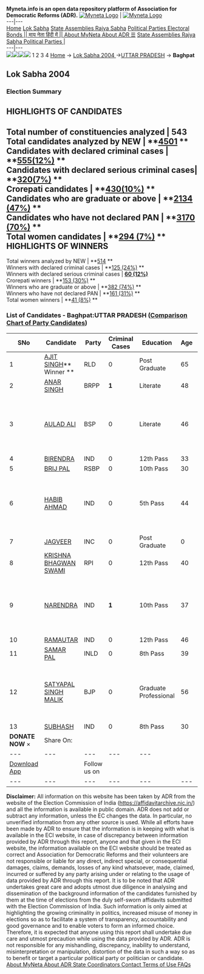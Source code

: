 **Myneta.info is an open data repository platform of Association for Democratic Reforms (ADR).**
[![Myneta Logo](https://www.myneta.info/lib/img/myneta-logo.png)](https://www.myneta.info/) | [![Myneta Logo](https://www.myneta.info/lib/img/adr-logo.png)](https://adrindia.org)  
---|---  
[Home](https://www.myneta.info/) [Lok Sabha](https://www.myneta.info/#ls "Lok Sabha") [ State Assemblies ](https://www.myneta.info/#sa "State Assemblies") [Rajya Sabha](https://www.myneta.info/#rs "Rajya Sabha") [Political Parties ](https://www.myneta.info/party "Political Parties") [ Electoral Bonds ](https://www.myneta.info/electoral_bonds "Electoral Bonds") [ || माय नेता हिंदी में || ](https://translate.google.co.in/translate?prev=hp&hl=en&js=y&u=www.myneta.info&sl=en&tl=hi&history_state0=) [ About MyNeta ](https://adrindia.org/content/about-myneta) [ About ADR ](https://adrindia.org/about-adr/who-we-are) [☰](javascript:void\(0\))
[ State Assemblies ](https://www.myneta.info/#sa "State Assemblies") [ Rajya Sabha ](https://www.myneta.info/#rs "Rajya Sabha") [ Political Parties ](https://www.myneta.info/party "Political Parties")
|   
---|---  
![](https://www.myneta.info/lib/img/banner/banner-1.png)![](https://www.myneta.info/lib/img/banner/banner-2.png)![](https://www.myneta.info/lib/img/banner/banner-3.png)![](https://www.myneta.info/lib/img/banner/banner-4.png)
1  2  3  4 
[Home](https://www.myneta.info/) → [Lok Sabha 2004 ](https://www.myneta.info/loksabha2004/)→[UTTAR PRADESH](https://www.myneta.info/loksabha2004/index.php?action=show_constituencies&state_id=24) → **Baghpat**
### 
## Lok Sabha 2004 
###  Election Summary 
HIGHLIGHTS OF CANDIDATES  
---  
Total number of constituencies analyzed |  543   
Total candidates analyzed by NEW | **[4501](https://www.myneta.info/loksabha2004/index.php?action=summary&subAction=candidates_analyzed&sort=candidate#summary) **  
Candidates with declared criminal cases | **[555(12%)](https://www.myneta.info/loksabha2004/index.php?action=summary&subAction=crime&sort=candidate#summary) **  
Candidates with declared serious criminal cases| **[320(7%)](https://www.myneta.info/loksabha2004/index.php?action=summary&subAction=serious_crime&sort=candidate#summary) **  
Crorepati candidates | **[430(10%)](https://www.myneta.info/loksabha2004/index.php?action=summary&subAction=crorepati&sort=candidate#summary) **  
Candidates who are graduate or above | **[2134 (47%)](https://www.myneta.info/loksabha2004/index.php?action=summary&subAction=education&sort=candidate#summary) **  
Candidates who have not declared PAN | **[3170 (70%)](https://www.myneta.info/loksabha2004/index.php?action=summary&subAction=without_pan&sort=candidate#summary) **  
Total women candidates | **[294 (7%)](https://www.myneta.info/loksabha2004/index.php?action=summary&subAction=women_candidate&sort=candidate#summary) **  
HIGHLIGHTS OF WINNERS  
---  
Total winners analyzed by NEW | **[514](https://www.myneta.info/loksabha2004/index.php?action=summary&subAction=winner_analyzed&sort=candidate#summary) **  
Winners with declared criminal cases | **[125 (24%)](https://www.myneta.info/loksabha2004/index.php?action=summary&subAction=winner_crime&sort=candidate#summary) **  
Winners with declared serious criminal cases | **[60 (12%)](https://www.myneta.info/loksabha2004/index.php?action=summary&subAction=winner_serious_crime&sort=candidate#summary)**  
Crorepati winners | **[153 (30%)](https://www.myneta.info/loksabha2004/index.php?action=summary&subAction=winner_crorepati&sort=candidate#summary) **  
Winners who are graduate or above | **[382 (74%)](https://www.myneta.info/loksabha2004/index.php?action=summary&subAction=winner_education&sort=candidate#summary) **  
Winners who have not declared PAN | **[161 (31%)](https://www.myneta.info/loksabha2004/index.php?action=summary&subAction=winner_without_pan&sort=candidate#summary) **  
Total women winners | **[41 (8%)](https://www.myneta.info/loksabha2004/index.php?action=summary&subAction=winner_women&sort=candidate#summary) **  
### List of Candidates - Baghpat:UTTAR PRADESH ([Comparison Chart of Party Candidates](https://www.myneta.info/loksabha2004/comparisonchart.php?constituency_id=493))
SNo | Candidate| Party| Criminal Cases| Education| Age| Total Assets| Liabilities  
---|---|---|---|---|---|---|---  
1  | [AJIT SINGH](https://www.myneta.info/loksabha2004/candidate.php?candidate_id=4005)** Winner ** | RLD | 0 | Post Graduate| 65 | Rs 1,34,23,683 ~ 1 Crore+ | Rs 14,56,567 ~ 14 Lacs+  
2  | [ANAR SINGH](https://www.myneta.info/loksabha2004/candidate.php?candidate_id=4013) | BRPP | **1** | Literate| 48 | Rs 35,000 ~ 35 Thou+ | Rs 0 ~   
3  | [AULAD ALI](https://www.myneta.info/loksabha2004/candidate.php?candidate_id=4006) | BSP | 0 | Literate| 46 | ![](https://myneta.info/image_v2.php?myneta_folder=loksabha2004&candidate_id=4006&col=ta) | ![](https://myneta.info/image_v2.php?myneta_folder=loksabha2004&candidate_id=4006&col=lia)  
4  | [BIRENDRA](https://www.myneta.info/loksabha2004/candidate.php?candidate_id=4014) | IND | 0 | 12th Pass| 33 | Rs 60,000 ~ 60 Thou+ | Rs 0 ~   
5  | [BRIJ PAL](https://www.myneta.info/loksabha2004/candidate.php?candidate_id=4018) | RSBP | 0 | 10th Pass| 30 | Rs 11,480 ~ 11 Thou+ | Rs 0 ~   
6  | [HABIB AHMAD](https://www.myneta.info/loksabha2004/candidate.php?candidate_id=4009) | IND | 0 | 5th Pass| 44 | ![](https://myneta.info/image_v2.php?myneta_folder=loksabha2004&candidate_id=4009&col=ta) | ![](https://myneta.info/image_v2.php?myneta_folder=loksabha2004&candidate_id=4009&col=lia)  
7  | [JAGVEER](https://www.myneta.info/loksabha2004/candidate.php?candidate_id=4008) | INC | 0 | Post Graduate| 0 | Rs 11,44,000 ~ 11 Lacs+ | Rs 0 ~   
8  | [KRISHNA BHAGWAN SWAMI](https://www.myneta.info/loksabha2004/candidate.php?candidate_id=4012) | RPI | 0 | 12th Pass| 40 | Rs 4,70,500 ~ 4 Lacs+ | Rs 0 ~   
9  | [NARENDRA](https://www.myneta.info/loksabha2004/candidate.php?candidate_id=4017) | IND | **1** | 10th Pass| 37 | ![](https://myneta.info/image_v2.php?myneta_folder=loksabha2004&candidate_id=4017&col=ta) | ![](https://myneta.info/image_v2.php?myneta_folder=loksabha2004&candidate_id=4017&col=lia)  
10  | [RAMAUTAR](https://www.myneta.info/loksabha2004/candidate.php?candidate_id=4016) | IND | 0 | 12th Pass| 46 | Rs 16,91,000 ~ 16 Lacs+ | Rs 2,571 ~ 2 Thou+  
11  | [SAMAR PAL](https://www.myneta.info/loksabha2004/candidate.php?candidate_id=4010) | INLD | 0 | 8th Pass| 39 | Rs 5,71,000 ~ 5 Lacs+ | Rs 0 ~   
12  | [SATYAPAL SINGH MALIK](https://www.myneta.info/loksabha2004/candidate.php?candidate_id=4007) | BJP | 0 | Graduate Professional| 56 | ![](https://myneta.info/image_v2.php?myneta_folder=loksabha2004&candidate_id=4007&col=ta) | ![](https://myneta.info/image_v2.php?myneta_folder=loksabha2004&candidate_id=4007&col=lia)  
13  | [SUBHASH](https://www.myneta.info/loksabha2004/candidate.php?candidate_id=4011) | IND | 0 | 8th Pass| 30 | Rs 3,10,650 ~ 3 Lacs+ | Rs 0 ~   
|  **DONATE NOW** × |  Share On:  | [](https://api.whatsapp.com/send?text=https%3A%2F%2Fmyneta.info%2Fpunjab2022%2Findex.php%3Faction%3Dshow_constituencies%26state_id%3D19) | [](https://www.facebook.com/sharer/sharer.php?u=https%3A%2F%2Fmyneta.info%2Fpunjab2022%2Findex.php%3Faction%3Dshow_constituencies%26state_id%3D19) | [](https://twitter.com/share?url=https%3A%2F%2Fmyneta.info%2Fpunjab2022%2Findex.php%3Faction%3Dshow_constituencies%26state_id%3D19)  
---|---|---|---|---  
| [ Download App ](https://play.google.com/store/apps/details?id=com.webrosoft.myneta1&pcampaignid=pcampaignidMKT-Other-global-all-co-prtnr-py-PartBadge-Mar2515-1) | [](https://play.google.com/store/apps/details?id=com.webrosoft.myneta1&pcampaignid=pcampaignidMKT-Other-global-all-co-prtnr-py-PartBadge-Mar2515-1) |  Follow us on  | [](https://www.facebook.com/adrindia.org/) | [](https://twitter.com/adrspeaks) | [](https://groups.google.com/g/national-election-watch?hl=en&pli=1) | [](https://www.instagram.com/adrspeaks/) | [](https://www.youtube.com/user/adrspeaks) | [](https://sharechat.com/profile/adrspeaks)  
---|---|---|---|---|---|---|---|---  
**Disclaimer:** All information on this website has been taken by ADR from the website of the Election Commission of India (https://affidavitarchive.nic.in/) and all the information is available in public domain. ADR does not add or subtract any information, unless the EC changes the data. In particular, no unverified information from any other source is used. While all efforts have been made by ADR to ensure that the information is in keeping with what is available in the ECI website, in case of discrepancy between information provided by ADR through this report, anyone and that given in the ECI website, the information available on the ECI website should be treated as correct and Association for Democratic Reforms and their volunteers are not responsible or liable for any direct, indirect special, or consequential damages, claims, demands, losses of any kind whatsoever, made, claimed, incurred or suffered by any party arising under or relating to the usage of data provided by ADR through this report. It is to be noted that ADR undertakes great care and adopts utmost due diligence in analysing and dissemination of the background information of the candidates furnished by them at the time of elections from the duly self-sworn affidavits submitted with the Election Commission of India. Such information is only aimed at highlighting the growing criminality in politics, increased misuse of money in elections so as to facilitate a system of transparency, accountability and good governance and to enable voters to form an informed choice. Therefore, it is expected that anyone using this report shall undertake due care and utmost precaution while using the data provided by ADR. ADR is not responsible for any mishandling, discrepancy, inability to understand, misinterpretation or manipulation, distortion of the data in such a way so as to benefit or target a particular political party or politician or candidate. 
[ About MyNeta ](https://adrindia.org/content/about-myneta) [ About ADR ](https://adrindia.org/about-adr/who-we-are) [ State Coordinators ](https://adrindia.org/about-adr/state-coordinators) [ Contact ](https://adrindia.org/contact-us) [ Terms of Use ](https://adrindia.org/content/adr-terms-use) [ FAQs ](https://adrindia.org/content/faqs)
